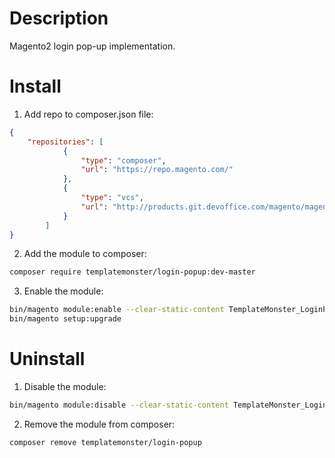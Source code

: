 Description
===========
Magento2 login pop-up implementation.

Install
=======

1. Add repo to composer.json file:
```json
{
    "repositories": [
            {
                "type": "composer",
                "url": "https://repo.magento.com/"
            },
            {
                "type": "vcs",
                "url": "http://products.git.devoffice.com/magento/magento2-login-popup.git"
            }
        ]
}
```

2. Add the module to composer:
```bash
composer require templatemonster/login-popup:dev-master
```

3. Enable the module:
```bash
bin/magento module:enable --clear-static-content TemplateMonster_LoginPopup
bin/magento setup:upgrade
```

Uninstall
=========

1. Disable the module:
```bash
bin/magento module:disable --clear-static-content TemplateMonster_LoginPopup
```

2. Remove the module from composer:
```bash
composer remove templatemonster/login-popup
```